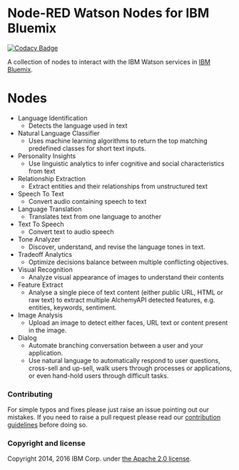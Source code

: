 Node-RED Watson Nodes for IBM Bluemix
=====================================

[![Codacy Badge](https://api.codacy.com/project/badge/grade/e157cf8407f2442396789dc78075340a)](https://www.codacy.com/app/rezgui-y/node-red-node-watson)

A collection of nodes to interact with the IBM Watson services in [IBM Bluemix](http://bluemix.net).

# Nodes

- Language Identification
    - Detects the language used in text
- Natural Language Classifier
    - Uses machine learning algorithms to return the top matching predefined classes for short text inputs.
- Personality Insights
    - Use linguistic analytics to infer cognitive and social characteristics from text
- Relationship Extraction
    - Extract entities and their relationships from unstructured text
- Speech To Text
    - Convert audio containing speech to text
- Language Translation
    - Translates text from one language to another
- Text To Speech
    - Convert text to audio speech
- Tone Analyzer
    - Discover, understand, and revise the language tones in text.
- Tradeoff Analytics
    - Optimize decisions balance between multiple conflicting objectives.
- Visual Recognition
    - Analyze visual appearance of images to understand their contents
- Feature Extract
    - Analyse a single piece of text content (either public URL, HTML or raw text)
      to extract multiple AlchemyAPI detected features, e.g. entities, keywords,
      sentiment.
- Image Analysis
    - Upload an image to detect either faces, URL text or
      content present in the image.
- Dialog
    - Automate branching conversation between a user and your application.
    - Use natural language to automatically respond to user questions, cross-sell and up-sell, walk users through processes or applications, or even hand-hold users through difficult tasks.

### Contributing

For simple typos and fixes please just raise an issue pointing out our mistakes.
If you need to raise a pull request please read our [contribution guidelines](https://github.com/node-red/node-red/blob/master/CONTRIBUTING.md)
before doing so.

### Copyright and license

Copyright 2014, 2016 IBM Corp. under [the Apache 2.0 license](LICENSE).
